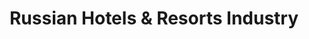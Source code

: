 ---
layout: market-sector
title: Russian Hotels & Resorts Industry
market: russia
sector: hotels-resorts
lang: en
permalink: /en/discover/markets/russia/sectors/hotels-resorts/
---